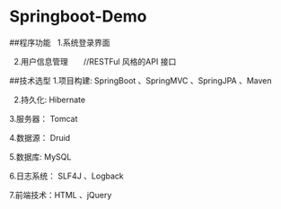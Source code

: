 # Springboot-Demo

##程序功能
   1.系统登录界面 		      

   2.用户信息管理	        //RESTFul 风格的API 接口

##技术选型
   1.项目构建: SpringBoot 、SpringMVC 、SpringJPA 、Maven 

   2.持久化:  Hibernate

   3.服务器： Tomcat 

   4.数据源： Druid 

   5.数据库:  MySQL 

   6.日志系统： SLF4J 、Logback
 
   7.前端技术：HTML 、jQuery 

